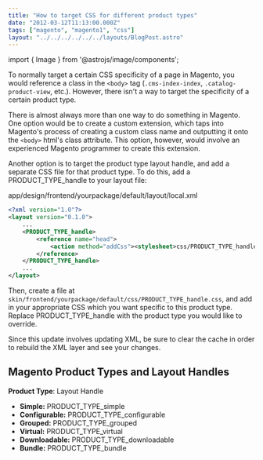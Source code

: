 ```yaml
---
title: "How to target CSS for different product types"
date: "2012-03-12T11:13:00.000Z"
tags: ["magento", "magento1", "css"]
layout: "../../../../../../layouts/BlogPost.astro"
---
```


import { Image } from '@astrojs/image/components';

To normally target a certain CSS specificity of a page in Magento, you would reference a class in the `<body>` tag (`.cms-index-index`, `.catalog-product-view`, etc.). However, there isn't a way to target the specificity of a certain product type.

There is almost always more than one way to do something in Magento. One option would be to create a custom extension, which taps into Magento's process of creating a custom class name and outputting it onto the `<body>` html's class attribute. This option, however, would involve an experienced Magento programmer to create this extension.

Another option is to target the product type layout handle, and add a separate CSS file for that product type. To do this, add a PRODUCT\_TYPE\_handle to your layout file:

<div class="gatsby-code-title">app/design/frontend/yourpackage/default/layout/local.xml</div>

```xml
<?xml version="1.0"?>
<layout version="0.1.0">
    ...
    <PRODUCT_TYPE_handle>
        <reference name="head">
            <action method="addCss"><stylesheet>css/PRODUCT_TYPE_handle.css</stylesheet></action> // highlight-line
        </reference>
    </PRODUCT_TYPE_handle>
    ...
</layout>
```

Then, create a file at `skin/frontend/yourpackage/default/css/PRODUCT_TYPE_handle.css`, and add in your appropriate CSS which you want specific to this product type. Replace PRODUCT_TYPE_handle with the product type you would like to override.

Since this update involves updating XML, be sure to clear the cache in order to rebuild the XML layer and see your changes.

## Magento Product Types and Layout Handles

**Product Type**: Layout Handle

- **Simple:** PRODUCT\_TYPE\_simple
- **Configurable:** PRODUCT\_TYPE\_configurable
- **Grouped:** PRODUCT\_TYPE\_grouped
- **Virtual:** PRODUCT\_TYPE\_virtual
- **Downloadable:** PRODUCT\_TYPE\_downloadable
- **Bundle:** PRODUCT\_TYPE\_bundle
